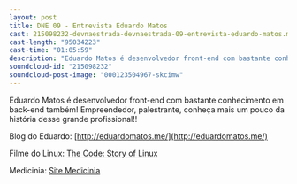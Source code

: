 ```yaml
---
layout: post
title: DNE 09 - Entrevista Eduardo Matos
cast: 215098232-devnaestrada-devnaestrada-09-entrevista-eduardo-matos.mp3
cast-length: "95034223"
cast-time: "01:05:59"
description: "Eduardo Matos é desenvolvedor front-end com bastante conhecimento em back-end também! Empreendedor, palestrante, conheça mais um pouco da história desse grande profissional!"
soundcloud-id: "215098232"
soundcloud-post-image: "000123504967-skcimw"
---
```


Eduardo Matos é desenvolvedor front-end com bastante conhecimento em back-end também! Empreendedor, palestrante, conheça mais um pouco da história desse grande profissional!!

Blog do Eduardo: [http://eduardomatos.me/](http://eduardomatos.me/)

Filme do Linux: [The Code: Story of Linux](https://www.youtube.com/watch?v=Nayw37i8T2M)

Medicinia: [Site Medicinia](http://www.medicinia.com.br)
